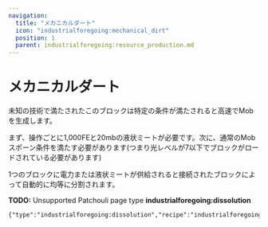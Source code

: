 ```yaml
---
navigation:
  title: "メカニカルダート"
  icon: "industrialforegoing:mechanical_dirt"
  position: 1
  parent: industrialforegoing:resource_production.md
---
```


# メカニカルダート

未知の技術で満たされたこのブロックは特定の条件が満たされると高速で<Color id="gold">Mob</Color>を生成します。

まず、操作ごとに<Color id="gold">1,000</Color>FEと<Color id="gold">20mb</Color>の<Color id="gold">液状ミート</Color>が必要です。次に、通常のMobスポーン条件を満たす必要があります(つまり光レベルが<Color id="gold">7</Color>以下でブロックがロードされている必要があります)



1つのブロックに<Color id="gold">電力</Color>または<Color id="gold">液状ミート</Color>が供給されると接続されたブロックによって自動的に均等に分割されます。

**TODO:** Unsupported Patchouli page type **industrialforegoing:dissolution**

```
{"type":"industrialforegoing:dissolution","recipe":"industrialforegoing:dissolution_chamber/mechanical_dirt"}
```

